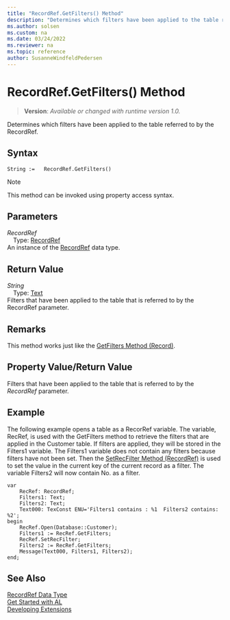 ```yaml
---
title: "RecordRef.GetFilters() Method"
description: "Determines which filters have been applied to the table referred to by the RecordRef."
ms.author: solsen
ms.custom: na
ms.date: 03/24/2022
ms.reviewer: na
ms.topic: reference
author: SusanneWindfeldPedersen
---
```

[//]: # (START>DO_NOT_EDIT)
[//]: # (IMPORTANT:Do not edit any of the content between here and the END>DO_NOT_EDIT.)
[//]: # (Any modifications should be made in the .xml files in the ModernDev repo.)
# RecordRef.GetFilters() Method
> **Version**: _Available or changed with runtime version 1.0._

Determines which filters have been applied to the table referred to by the RecordRef.


## Syntax
```AL
String :=   RecordRef.GetFilters()
```
> [!NOTE]
> This method can be invoked using property access syntax.
## Parameters
*RecordRef*  
&emsp;Type: [RecordRef](recordref-data-type.md)  
An instance of the [RecordRef](recordref-data-type.md) data type.  

## Return Value
*String*  
&emsp;Type: [Text](../text/text-data-type.md)  
Filters that have been applied to the table that is referred to by the RecordRef parameter.


[//]: # (IMPORTANT: END>DO_NOT_EDIT)

## Remarks  
 This method works just like the [GetFilters Method \(Record\)](../record/record-getfilters-method.md).  
  
## Property Value/Return Value  
 Filters that have been applied to the table that is referred to by the *RecordRef* parameter.  
  
## Example  
 The following example opens a table as a RecorRef variable. The variable, RecRef, is used with the GetFilters method to retrieve the filters that are applied in the Customer table. If filters are applied, they will be stored in the Filters1 variable. The Filters1 variable does not contain any filters because filters have not been set. Then the [SetRecFilter Method \(RecordRef\)](recordref-setrecfilter-method.md) is used to set the value in the current key of the current record as a filter. The variable Filters2 will now contain No. as a filter. 
   
```al
var
    RecRef: RecordRef;
    Filters1: Text;
    Filters2: Text;
    Text000: TexConst ENU='Filters1 contains : %1  Filters2 contains: %2';
begin   
    RecRef.Open(Database::Customer);  
    Filters1 := RecRef.GetFilters;  
    RecRef.SetRecFilter;  
    Filters2 := RecRef.GetFilters;  
    Message(Text000, Filters1, Filters2);  
end;
```  
  

## See Also
[RecordRef Data Type](recordref-data-type.md)  
[Get Started with AL](../../devenv-get-started.md)  
[Developing Extensions](../../devenv-dev-overview.md)